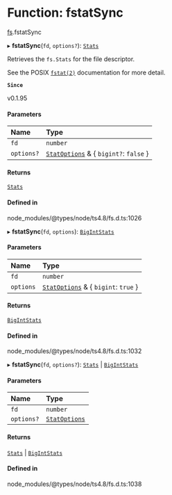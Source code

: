 # Function: fstatSync

[fs](../modules/fs.md).fstatSync

▸ **fstatSync**(`fd`, `options?`): [`Stats`](../classes/fs.Stats.md)

Retrieves the `fs.Stats` for the file descriptor.

See the POSIX [`fstat(2)`](http://man7.org/linux/man-pages/man2/fstat.2.html) documentation for more detail.

**`Since`**

v0.1.95

#### Parameters

| Name | Type |
| :------ | :------ |
| `fd` | `number` |
| `options?` | [`StatOptions`](../interfaces/fs.StatOptions.md) & { `bigint?`: ``false``  } |

#### Returns

[`Stats`](../classes/fs.Stats.md)

#### Defined in

node_modules/@types/node/ts4.8/fs.d.ts:1026

▸ **fstatSync**(`fd`, `options`): [`BigIntStats`](../interfaces/fs.BigIntStats.md)

#### Parameters

| Name | Type |
| :------ | :------ |
| `fd` | `number` |
| `options` | [`StatOptions`](../interfaces/fs.StatOptions.md) & { `bigint`: ``true``  } |

#### Returns

[`BigIntStats`](../interfaces/fs.BigIntStats.md)

#### Defined in

node_modules/@types/node/ts4.8/fs.d.ts:1032

▸ **fstatSync**(`fd`, `options?`): [`Stats`](../classes/fs.Stats.md) \| [`BigIntStats`](../interfaces/fs.BigIntStats.md)

#### Parameters

| Name | Type |
| :------ | :------ |
| `fd` | `number` |
| `options?` | [`StatOptions`](../interfaces/fs.StatOptions.md) |

#### Returns

[`Stats`](../classes/fs.Stats.md) \| [`BigIntStats`](../interfaces/fs.BigIntStats.md)

#### Defined in

node_modules/@types/node/ts4.8/fs.d.ts:1038
